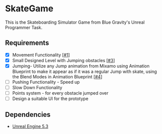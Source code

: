 # SkateGame
This is the Skateboarding Simulator Game from Blue Gravity's Unreal Programmer Task.

## Requirements
* [X] Movement Functionality [[#1](https://github.com/Steback/SkateGame/pull/1)]
* [X] Small Designed Level with Jumping obstacles [[#3](https://github.com/Steback/SkateGame/pull/3)]
* [X] Jumping- Utilize any Jump animation from Mixamo using Animation Blueprint to make it appear as if it was a regular Jump with skate, using the Blend Modes in Animation Blueprint [[#4](https://github.com/Steback/SkateGame/pull/4)]
* [ ] Pushing Functionality - Speed up
* [ ] Slow Down Functionality
* [ ] Points system - for every obstacle jumped over 
* [ ] Design a suitable UI for the prototype

## Dependencies
* [Unreal Engine 5.3](https://www.unrealengine.com/en-US/blog/unreal-engine-5-3-is-now-available) 